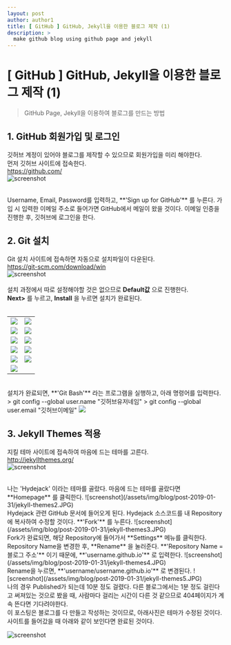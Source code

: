 ```yaml
---
layout: post
author: author1
title: [ GitHub ] GitHub, Jekyll을 이용한 블로그 제작 (1)
description: >
  make github blog using github page and jekyll
---
```

# [ GitHub ] GitHub, Jekyll을 이용한 블로그 제작 (1)
> GitHub Page, Jekyll을 이용하여 블로그를 만드는 방법

## 1. GitHub 회원가입 및 로그인
깃허브 계정이 있어야 블로그를 제작할 수 있으므로 회원가입을 미리 해야한다.  
먼저 깃허브 사이트에 접속한다.  
<https://github.com/>  
![screenshot](/assets/img/blog/post-2019-01-31/github-signup-view.JPG)  

<br>
Username, Email, Password를 입력하고, **'Sign up for GitHub'** 를 누른다.  
가입 시 입력한 이메일 주소로 들어가면 GitHub에서 메일이 왔을 것이다.  
이메일 인증을 진행한 후, 깃허브에 로그인을 한다.

<br>

## 2. Git 설치
Git 설치 사이트에 접속하면 자동으로 설치파일이 다운된다.  
<https://git-scm.com/download/win>  
![screenshot](/assets/img/blog/post-2019-01-31/git-site.JPG)  
<br>
설치 과정에서 따로 설정해야할 것은 없으므로 **Default값** 으로 진행한다.  
**Next>** 를 누르고, **Install** 을 누르면 설치가 완료된다.  
<br>

<table>
  <tr>
    <td> <img src="/assets/img/blog/post-2019-01-31/git-setup1.JPG"> </td>
    <td> <img src="/assets/img/blog/post-2019-01-31/git-setup2.JPG"> </td>
  </tr>
  <tr>
    <td> <img src="/assets/img/blog/post-2019-01-31/git-setup3.JPG"> </td>
    <td> <img src="/assets/img/blog/post-2019-01-31/git-setup4.JPG"> </td>
  </tr>
  <tr>
    <td> <img src="/assets/img/blog/post-2019-01-31/git-setup5.JPG"> </td>
    <td> <img src="/assets/img/blog/post-2019-01-31/git-setup6.JPG"> </td>
  </tr>
  <tr>
    <td> <img src="/assets/img/blog/post-2019-01-31/git-setup7.JPG"> </td>
    <td> <img src="/assets/img/blog/post-2019-01-31/git-setup8.JPG"> </td>
  </tr>
  <tr>
    <td> <img src="/assets/img/blog/post-2019-01-31/git-setup9.JPG"> </td>
    <td> <img src="/assets/img/blog/post-2019-01-31/git-setup10.JPG"> </td>
  </tr>
  <tr>
    <td> <img src="/assets/img/blog/post-2019-01-31/git-setup11.JPG"> </td>
    <td> </td>
  </tr>
</table>


<br>
설치가 완료되면, **'Git Bash'** 라는 프로그램을 실행하고, 아래 명령어를 입력한다.  
> git config --global user.name "깃허브유저네임"  
> git config --global user.email "깃허브이메일"  

<img src="/assets/img/blog/post-2019-01-31/git-bash2.JPG">

<br>

## 3. Jekyll Themes 적용
지킬 테마 사이트에 접속하여 마음에 드는 테마를 고른다.  
<http://jekyllthemes.org/>  
![screenshot](/assets/img/blog/post-2019-01-31/jekyll-themes1.JPG)  

<br>
나는 'Hydejack' 이라는 테마를 골랐다.  
마음에 드는 테마를 골랐다면 **Homepage** 를 클릭한다.  
![screenshot](/assets/img/blog/post-2019-01-31/jekyll-themes2.JPG)  

<br>
Hydejack 관련 GitHub 문서에 들어오게 된다.  
Hydejack 소스코드를 내 Repository에 복사하여 수정할 것이다.   
**'Fork'** 를 누른다.  
![screenshot](/assets/img/blog/post-2019-01-31/jekyll-themes3.JPG)  

<br>
Fork가 완료되면, 해당 Repository에 들어가서 **Settings** 메뉴를 클릭한다.  
Repository Name을 변경한 후, **Rename** 을 눌러준다.  
**'Repository Name = 블로그 주소'** 이기 때문에, **'username.github.io'** 로 입력한다.  
![screenshot](/assets/img/blog/post-2019-01-31/jekyll-themes4.JPG)  

<br>
Rename을 누르면, **'username/username.github.io'** 로 변경된다.  
![screenshot](/assets/img/blog/post-2019-01-31/jekyll-themes5.JPG)  

<br>
나의 경우 Published가 되는데 10분 정도 걸렸다.  
다른 블로그에서는 1분 정도 걸린다고 써져있는 것으로 봤을 때,  
사람마다 걸리는 시간이 다른 것 같으므로 404페이지가 계속 뜬다면 기다려야한다.  
<br>
이 포스팅은 블로그를 다 만들고 작성하는 것이므로, 아래사진은 테마가 수정된 것이다.  
사이트를 들어갔을 때 아래와 같이 보인다면 완료된 것이다.  

![screenshot](/assets/img/blog/post-2019-01-31/jekyll-themes6.JPG)  
